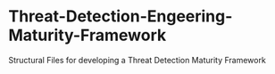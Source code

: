 # Threat-Detection-Engeering-Maturity-Framework
Structural Files for developing a Threat Detection Maturity Framework
